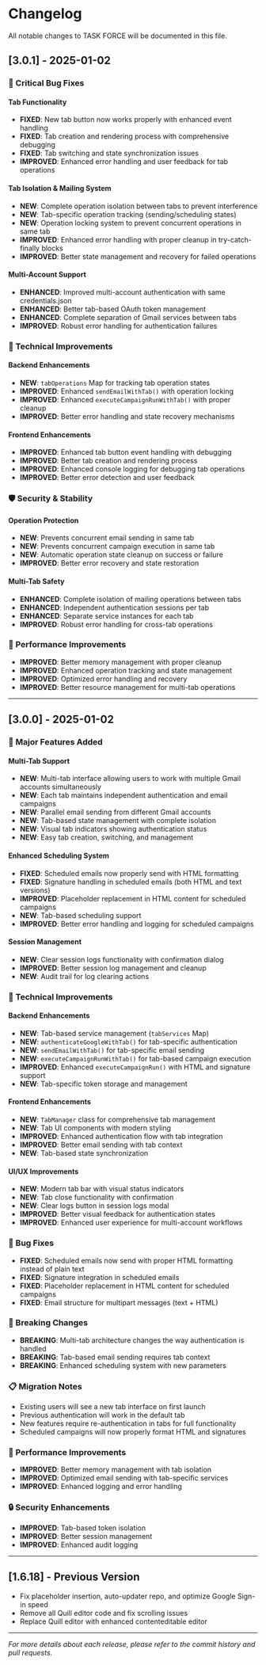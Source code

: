 # Changelog

All notable changes to TASK FORCE will be documented in this file.

## [3.0.1] - 2025-01-02

### 🐛 Critical Bug Fixes

#### Tab Functionality
- **FIXED**: New tab button now works properly with enhanced event handling
- **FIXED**: Tab creation and rendering process with comprehensive debugging
- **FIXED**: Tab switching and state synchronization issues
- **IMPROVED**: Enhanced error handling and user feedback for tab operations

#### Tab Isolation & Mailing System
- **NEW**: Complete operation isolation between tabs to prevent interference
- **NEW**: Tab-specific operation tracking (sending/scheduling states)
- **NEW**: Operation locking system to prevent concurrent operations in same tab
- **IMPROVED**: Enhanced error handling with proper cleanup in try-catch-finally blocks
- **IMPROVED**: Better state management and recovery for failed operations

#### Multi-Account Support
- **ENHANCED**: Improved multi-account authentication with same credentials.json
- **ENHANCED**: Better tab-based OAuth token management
- **ENHANCED**: Complete separation of Gmail services between tabs
- **IMPROVED**: Robust error handling for authentication failures

### 🔧 Technical Improvements

#### Backend Enhancements
- **NEW**: `tabOperations` Map for tracking tab operation states
- **IMPROVED**: Enhanced `sendEmailWithTab()` with operation locking
- **IMPROVED**: Enhanced `executeCampaignRunWithTab()` with proper cleanup
- **IMPROVED**: Better error handling and state recovery mechanisms

#### Frontend Enhancements
- **IMPROVED**: Enhanced tab button event handling with debugging
- **IMPROVED**: Better tab creation and rendering process
- **IMPROVED**: Enhanced console logging for debugging tab operations
- **IMPROVED**: Better error detection and user feedback

### 🛡️ Security & Stability

#### Operation Protection
- **NEW**: Prevents concurrent email sending in same tab
- **NEW**: Prevents concurrent campaign execution in same tab
- **NEW**: Automatic operation state cleanup on success or failure
- **IMPROVED**: Better error recovery and state restoration

#### Multi-Tab Safety
- **ENHANCED**: Complete isolation of mailing operations between tabs
- **ENHANCED**: Independent authentication sessions per tab
- **ENHANCED**: Separate service instances for each tab
- **IMPROVED**: Robust error handling for cross-tab operations

### 🎯 Performance Improvements
- **IMPROVED**: Better memory management with proper cleanup
- **IMPROVED**: Enhanced operation tracking and state management
- **IMPROVED**: Optimized error handling and recovery
- **IMPROVED**: Better resource management for multi-tab operations

---

## [3.0.0] - 2025-01-02

### 🚀 Major Features Added

#### Multi-Tab Support
- **NEW**: Multi-tab interface allowing users to work with multiple Gmail accounts simultaneously
- **NEW**: Each tab maintains independent authentication and email campaigns
- **NEW**: Parallel email sending from different Gmail accounts
- **NEW**: Tab-based state management with complete isolation
- **NEW**: Visual tab indicators showing authentication status
- **NEW**: Easy tab creation, switching, and management

#### Enhanced Scheduling System
- **FIXED**: Scheduled emails now properly send with HTML formatting
- **FIXED**: Signature handling in scheduled emails (both HTML and text versions)
- **IMPROVED**: Placeholder replacement in HTML content for scheduled campaigns
- **NEW**: Tab-based scheduling support
- **IMPROVED**: Better error handling and logging for scheduled campaigns

#### Session Management
- **NEW**: Clear session logs functionality with confirmation dialog
- **IMPROVED**: Better session log management and cleanup
- **NEW**: Audit trail for log clearing actions

### 🔧 Technical Improvements

#### Backend Enhancements
- **NEW**: Tab-based service management (`tabServices` Map)
- **NEW**: `authenticateGoogleWithTab()` for tab-specific authentication
- **NEW**: `sendEmailWithTab()` for tab-specific email sending
- **NEW**: `executeCampaignRunWithTab()` for tab-based campaign execution
- **IMPROVED**: Enhanced `executeCampaignRun()` with HTML and signature support
- **NEW**: Tab-specific token storage and management

#### Frontend Enhancements
- **NEW**: `TabManager` class for comprehensive tab management
- **NEW**: Tab UI components with modern styling
- **IMPROVED**: Enhanced authentication flow with tab integration
- **IMPROVED**: Better email sending with tab context
- **NEW**: Tab-based state synchronization

#### UI/UX Improvements
- **NEW**: Modern tab bar with visual status indicators
- **NEW**: Tab close functionality with confirmation
- **NEW**: Clear logs button in session logs modal
- **IMPROVED**: Better visual feedback for authentication states
- **IMPROVED**: Enhanced user experience for multi-account workflows

### 🐛 Bug Fixes
- **FIXED**: Scheduled emails now send with proper HTML formatting instead of plain text
- **FIXED**: Signature integration in scheduled emails
- **FIXED**: Placeholder replacement in HTML content for scheduled campaigns
- **FIXED**: Email structure for multipart messages (text + HTML)

### 🔄 Breaking Changes
- **BREAKING**: Multi-tab architecture changes the way authentication is handled
- **BREAKING**: Tab-based email sending requires tab context
- **BREAKING**: Enhanced scheduling system with new parameters

### 📋 Migration Notes
- Existing users will see a new tab interface on first launch
- Previous authentication will work in the default tab
- New features require re-authentication in tabs for full functionality
- Scheduled campaigns will now properly format HTML and signatures

### 🎯 Performance Improvements
- **IMPROVED**: Better memory management with tab isolation
- **IMPROVED**: Optimized email sending with tab-specific services
- **IMPROVED**: Enhanced logging and error handling

### 🔒 Security Enhancements
- **IMPROVED**: Tab-based token isolation
- **IMPROVED**: Better session management
- **IMPROVED**: Enhanced audit logging

---

## [1.6.18] - Previous Version
- Fix placeholder insertion, auto-updater repo, and optimize Google Sign-in speed
- Remove all Quill editor code and fix scrolling issues
- Replace Quill editor with enhanced contenteditable editor

---

*For more details about each release, please refer to the commit history and pull requests.*


